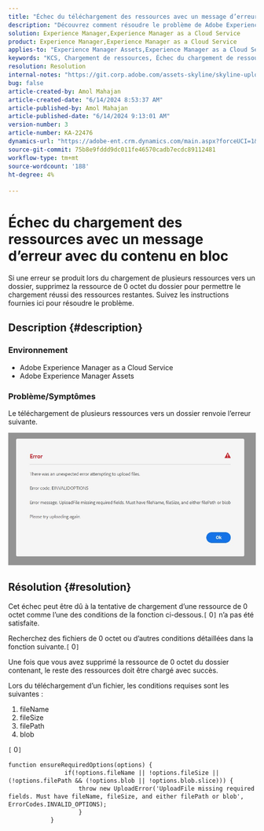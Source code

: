```yaml
---
title: "Échec du téléchargement des ressources avec un message d’erreur avec du contenu en masse"
description: "Découvrez comment résoudre le problème de Adobe Experience Manager en raison duquel le chargement de plusieurs ressources vers un dossier renvoie une erreur \"EINVALIDOPTIONS\"."
solution: Experience Manager,Experience Manager as a Cloud Service
product: Experience Manager,Experience Manager as a Cloud Service
applies-to: "Experience Manager Assets,Experience Manager as a Cloud Service"
keywords: "KCS, Chargement de ressources, Échec du chargement de ressources, AEM, Experience Manager as a Cloud Service, AEMaaCS"
resolution: Resolution
internal-notes: "https://git.corp.adobe.com/assets-skyline/skyline-upload/blob/6d124d4083060e139b2e2d6ac99b33087bc85a53/src/upload-file.js#L32"
bug: false
article-created-by: Amol Mahajan
article-created-date: "6/14/2024 8:53:37 AM"
article-published-by: Amol Mahajan
article-published-date: "6/14/2024 9:13:01 AM"
version-number: 3
article-number: KA-22476
dynamics-url: "https://adobe-ent.crm.dynamics.com/main.aspx?forceUCI=1&pagetype=entityrecord&etn=knowledgearticle&id=4f47d28f-2b2a-ef11-840b-000d3a34c086"
source-git-commit: 75b8e9fddd9dc011fe46570cadb7ecdc89112481
workflow-type: tm+mt
source-wordcount: '188'
ht-degree: 4%

---
```


# Échec du chargement des ressources avec un message d’erreur avec du contenu en bloc


Si une erreur se produit lors du chargement de plusieurs ressources vers un dossier, supprimez la ressource de 0 octet du dossier pour permettre le chargement réussi des ressources restantes. Suivez les instructions fournies ici pour résoudre le problème.

## Description {#description}


### <b>Environnement</b>

- Adobe Experience Manager as a Cloud Service
- Adobe Experience Manager Assets


### <b>Problème/Symptômes</b>

Le téléchargement de plusieurs ressources vers un dossier renvoie l’erreur suivante.

![](assets/___5147d28f-2b2a-ef11-840b-000d3a34c086___.jpeg)


## Résolution {#resolution}


Cet échec peut être dû à la tentative de chargement d’une ressource de 0 octet comme l’une des conditions de la fonction ci-dessous.`[` 0`]`  n’a pas été satisfaite.

Recherchez des fichiers de 0 octet ou d’autres conditions détaillées dans la fonction suivante.`[` 0`]`

Une fois que vous avez supprimé la ressource de 0 octet du dossier contenant, le reste des ressources doit être chargé avec succès.

Lors du téléchargement d’un fichier, les conditions requises sont les suivantes :

1. fileName
2. fileSize
3. filePath
4. blob


`[` 0`]`


```none
function ensureRequiredOptions(options) {
                if(!options.fileName || !options.fileSize || (!options.filePath && (!options.blob || !options.blob.slice))) {
                    throw new UploadError('UploadFile missing required fields. Must have fileName, fileSize, and either filePath or blob', ErrorCodes.INVALID_OPTIONS);
                    }
            }
```


